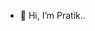 - 👋 Hi, I’m Pratik..


<!---
grvpratik/grvpratik is a ✨ special ✨ repository because its `README.md` (this file) appears on your GitHub profile.
You can click the Preview link to take a look at your changes.
--->
